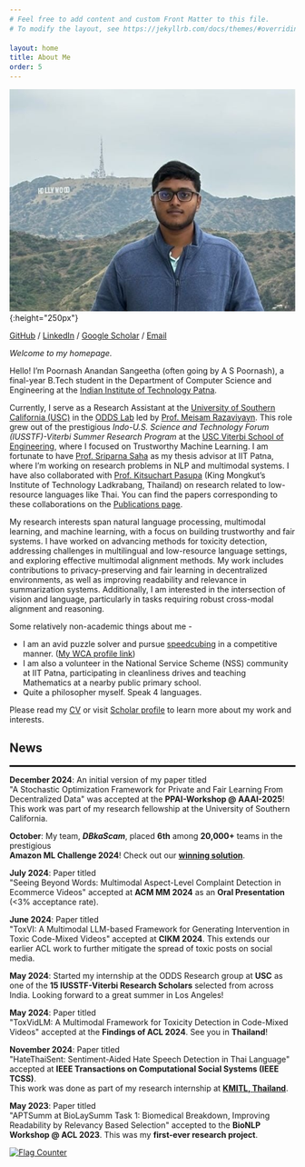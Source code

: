 ```yaml
---
# Feel free to add content and custom Front Matter to this file.
# To modify the layout, see https://jekyllrb.com/docs/themes/#overriding-theme-defaults

layout: home
title: About Me
order: 5
---
```


![my photo](images/profile_pic.jpeg){:height="250px"}

[GitHub](https://github.com/justaguyalways) / [LinkedIn](https://www.linkedin.com/in/a-s-poornash-4973a2240/) / [Google Scholar](https://scholar.google.co.in/citations?user=clThLIwAAAAJ&hl=en) / [Email](mailto:poornash_2101cs01@iitp.ac.in)

_Welcome to my homepage._

Hello! I’m Poornash Anandan Sangeetha (often going by A S Poornash), a final-year B.Tech student in the Department of Computer Science and Engineering at the [Indian Institute of Technology Patna](https://www.iitp.ac.in/).

Currently, I serve as a Research Assistant at the [University of Southern California (USC)](https://www.usc.edu) in the [ODDS Lab](https://sites.usc.edu/razaviyayn/group/) led by [Prof. Meisam Razaviyayn](https://sites.usc.edu/razaviyayn/). This role grew out of the prestigious _Indo-U.S. Science and Technology Forum (IUSSTF)-Viterbi Summer Research Program_ at the [USC Viterbi School of Engineering](https://viterbischool.usc.edu), where I focused on Trustworthy Machine Learning. I am fortunate to have [Prof. Sriparna Saha](https://www.iitp.ac.in/~sriparna/) as my thesis advisor at IIT Patna, where I’m working on research problems in NLP and multimodal systems. I have also collaborated with [Prof. Kitsuchart Pasupa](https://www.it.kmitl.ac.th/~kitsuchart/) (King Mongkut’s Institute of Technology Ladkrabang, Thailand) on research related to low-resource languages like Thai. You can find the papers corresponding to these collaborations on the [Publications page](/publications).

My research interests span natural language processing, multimodal learning, and machine learning, with a focus on building trustworthy and fair systems. I have worked on advancing methods for toxicity detection, addressing challenges in multilingual and low-resource language settings, and exploring effective multimodal alignment methods. My work includes contributions to privacy-preserving and fair learning in decentralized environments, as well as improving readability and relevance in summarization systems. Additionally, I am interested in the intersection of vision and language, particularly in tasks requiring robust cross-modal alignment and reasoning.

Some relatively non-academic things about me - 
* I am an avid puzzle solver and pursue [speedcubing](https://en.wikipedia.org/wiki/Speedcubing) in a competitive manner. ([My WCA profile link](https://www.worldcubeassociation.org/persons/2017ANAN08))
* I am also a volunteer in the National Service Scheme (NSS) community at IIT Patna, participating in cleanliness drives and teaching Mathematics at a nearby public primary school.
* Quite a philosopher myself. Speak 4 languages. 

Please read my [CV](/cv) or visit [Scholar profile](https://scholar.google.co.in/citations?user=clThLIwAAAAJ&hl=en) to learn more about my work and interests.       

## News
<hr style="height:3px; border:none; color:#000; background-color:#000;" />

**__December 2024__**: An initial version of my paper titled  
"A Stochastic Optimization Framework for Private and Fair Learning From Decentralized Data" 
was accepted at the **PPAI-Workshop @ AAAI-2025**!  
This work was part of my research fellowship at the University of Southern California.

**__October__**: My team, **_DBkaScam_**, placed **6th** among **20,000+** teams in the prestigious  
**Amazon ML Challenge 2024**! Check out our [**winning solution**](https://www.canva.com/design/DAGRau30tRI/06v7kPdBwb99GDjsiv1fcg/edit?utm_content=DAGRau30tRI&utm_campaign=designshare&utm_medium=link2&utm_source=sharebutton).

**__July 2024__**: Paper titled  
"Seeing Beyond Words: Multimodal Aspect-Level Complaint Detection in Ecommerce Videos"
accepted at **ACM MM 2024** as an **Oral Presentation** (<3% acceptance rate).

**__June 2024__**: Paper titled  
"ToxVI: A Multimodal LLM-based Framework for Generating Intervention in Toxic Code-Mixed Videos"
accepted at **CIKM 2024**. This extends our earlier ACL work to further mitigate the spread of toxic posts on social media.

**__May 2024__**: Started my internship at the ODDS Research group at **USC** as one of the **15 IUSSTF-Viterbi Research Scholars** selected from across India. Looking forward to a great summer in Los Angeles!

**__May 2024__**: Paper titled  
  "ToxVidLM: A Multimodal Framework for Toxicity Detection in Code-Mixed Videos" 
  accepted at the **Findings of ACL 2024**. See you in **Thailand**!

**__November 2024__**: Paper titled  
"HateThaiSent: Sentiment-Aided Hate Speech Detection in Thai Language"  
accepted at **IEEE Transactions on Computational Social Systems (IEEE TCSS)**.  
This work was done as part of my research internship at [**KMITL, Thailand**](https://www.kmitl.ac.th/).

**__May 2023__**: Paper titled  
"APTSumm at BioLaySumm Task 1: Biomedical Breakdown, Improving Readability by Relevancy Based Selection"
accepted to the **BioNLP Workshop @ ACL 2023**. This was my **first-ever research project**.



<a href="https://info.flagcounter.com/HojU"><img src="https://s11.flagcounter.com/count2/HojU/bg_FFFFFF/txt_000000/border_CCCCCC/columns_2/maxflags_10/viewers_0/labels_0/pageviews_0/flags_0/percent_0/" alt="Flag Counter" border="0"></a>
